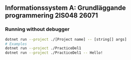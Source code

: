 ## Informationssystem A: Grundläggande programmering 2IS048 26071 


### Running without debugger
```bash
dotnet run --project ./[Project name] -- [string[] args]
# Examples
dotnet run --project ./PracticeDel1 
dotnet run --project ./PracticeDel1 -- Hello!
```
